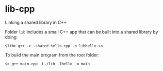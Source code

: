 # lib-cpp

Linking a shared library in C++

Folder `lib` includes a small C++ app that can be built into a shared library by doing:

```
$lib> g++ -c -shared hello.cpp -o libhello.so
```

To build the main program from the root folder:

```
$> g++ main.cpp -L./lib -lhello -o main
```
